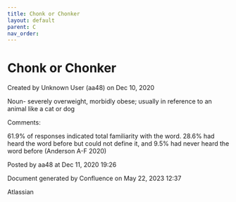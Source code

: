 ```yaml
---
title: Chonk or Chonker
layout: default
parent: C
nav_order:
---
```


# Chonk or Chonker

Created by  Unknown User (aa48) on Dec 10, 2020

Noun- severely overweight, morbidly obese; usually in reference to an animal like a cat or dog

Comments:

61.9% of responses indicated total familiarity with the word. 28.6% had heard the word before but could not define it, and 9.5% had never heard the word before (Anderson A-F 2020)

Posted by aa48 at Dec 11, 2020 19:26

Document generated by Confluence on May 22, 2023 12:37

Atlassian
